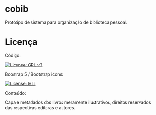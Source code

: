 # cobib
Protótipo de sistema para organização de biblioteca pessoal.

# Licença

Código:

[![License: GPL v3](https://img.shields.io/badge/License-GPL%20v3-blue.svg)](https://www.gnu.org/licenses/gpl-3.0)

Boostrap 5 / Bootstrap icons: 

[![License: MIT](https://img.shields.io/badge/License-MIT-yellow.svg)](https://opensource.org/licenses/MIT)

Conteúdo:

Capa e metadados dos livros meramente ilustrativos, direitos reservados das respectivas editoras e autores.
